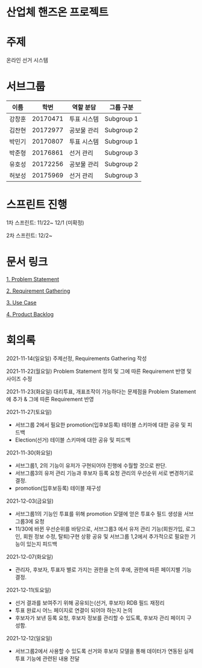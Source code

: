 
# 산업체 핸즈온 프로젝트


# 주제

온라인 선거 시스템

# 서브그룹 


|   이름  |  학번 |  역할 분담 | 그룹 구분 |
|---------|------|------------|---------------|
|  강창훈 | 20170471|투표 시스템|Subgroup 1
|  김찬현 | 20172977|공보물 관리|Subgroup 2
|  박민기 | 20170807|투표 시스템|Subgroup 1
|  박준형 | 20176861|선거 관리|Subgroup 3
|  유호성 | 20172256|공보물 관리|Subgroup 2
|  허보성 | 20175969|선거 관리|Subgroup 3


# 스프린트 진행

1차 스프린트: 11/22~ 12/1 (미확정)

2차 스프린트: 12/2~


# 문서 링크


<a href="https://github.com/Online-Election-System-Project/docs/blob/main/Problem%20Statement.pdf">1. Problem Statement</a>

<a href="https://github.com/Online-Election-System-Project/docs/blob/main/Requirements%20Gathering.pdf">2. Requirement Gathering</a>

<a href="https://github.com/Online-Election-System-Project/docs/tree/main/UseCase">3. Use Case</a>

<a href="https://github.com/Online-Election-System-Project/docs/blob/main/Product%20Backlog.pdf">4. Product Backlog </a>



# 회의록
2021-11-14(일요일) 주제선정, Requirements Gathering 작성

2021-11-22(월요일) Problem Statement 정의 및 그에 따른 Requirement 반영 및 사이즈 수정

2021-11-23(화요일) 대리투표, 개표조작이 가능하다는 문제점을 Problem Statement에 추가 & 그에 따른 Requirement 반영
 
2021-11-27(토요일) 
- 서브그룹 2에서 필요한 promotion(입후보등록) 테이블 스키마에 대한 공유 및 피드백
- Election(선거) 테이블 스키마에 대한 공유 및 피드백
 
2021-11-30(화요일) 
- 서브그룹1, 2의 기능이 유저가 구현되어야 진행에 수월할 것으로 판단. 
- 서브그룹3의 유저 관리 기능과 후보자 등록 요청 관리의 우선순위 서로 변경하기로 결정.
- promotion(입후보등록) 테이블 재구성
 
2021-12-03(금요일) 
- 서브그룹1의 기능인 투표를 위해 promotion 모델에 얻은 투표수 필드 생성을 서브그룹3에 요청
- 11/30에 바뀐 우선순위를 바탕으로, 서브그룹3 에서 유저 관리 기능(회원가입, 로그인, 회원 정보 수정, 탈퇴)구현 상황 공유 및 서브그룹 1,2에서 추가적으로 필요한 기능이 있는지 피드백
 
2021-12-07(화요일)
- 관리자, 후보자, 투표자 별로 가지는 권한을 논의 후에, 권한에 따른 페이지별 기능 결정.
 
2021-12-11(토요일) 
- 선거 결과를 보여주기 위해 공유되는(선거, 후보자) RDB 필드 재정리  
- 투표 완료시 어느 페이지로 연결이 되어야 하는지 논의
- 후보자가 보낸 등록 요청, 후보자 정보를 관리할 수 있도록, 후보자 관리 페이지 구성함.
 
2021-12-12(일요일)  
- 서브그룹2에서 사용할 수 있도록 선거와 후보자 모델을 통해 데이터가 연동된 실제 투표 기능에 관련된 내용 전달 
